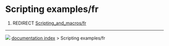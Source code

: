 # Scripting examples/fr
1.  REDIRECT [Scripting\_and\_macros/fr](Scripting_and_macros/fr.md)



---
![](images/Right_arrow.png) [documentation index](../README.md) > Scripting examples/fr
